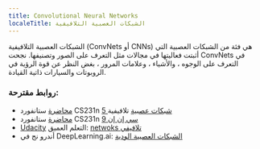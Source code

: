 ```yaml
---
title: Convolutional Neural Networks
localeTitle: الشبكات العصبية التلافيفية
---
```

الشبكات العصبية التلافيفية (ConvNets أو CNNs) هي فئة من الشبكات العصبية التي أثبتت فعاليتها في مجالات مثل التعرف على الصور وتصنيفها. نجحت ConvNets في التعرف على الوجوه ، والأشياء ، وعلامات المرور ، بغض النظر عن قوة الرؤية في الروبوتات والسيارات ذاتية القيادة.

### روابط مقترحة:

*   [محاضرة](https://www.youtube.com/watch?v=bNb2fEVKeEo) ستانفورد CS231n [5 شبكات عصبية](https://www.youtube.com/watch?v=bNb2fEVKeEo) تلافيفية
*   [محاضرة](https://www.youtube.com/watch?v=DAOcjicFr1Y&t=2384s) ستانفورد CS231n [9 سي إن إن](https://www.youtube.com/watch?v=DAOcjicFr1Y&t=2384s)
*   [Udacity](https://www.youtube.com/watch?v=jajksuQW4mc) التعلم العميق: [netwoks تلافيفي](https://www.youtube.com/watch?v=jajksuQW4mc)
*   أندرو نج في DeepLearning.ai: [الشبكات العصبية الودية](https://www.coursera.org/learn/convolutional-neural-networks/)